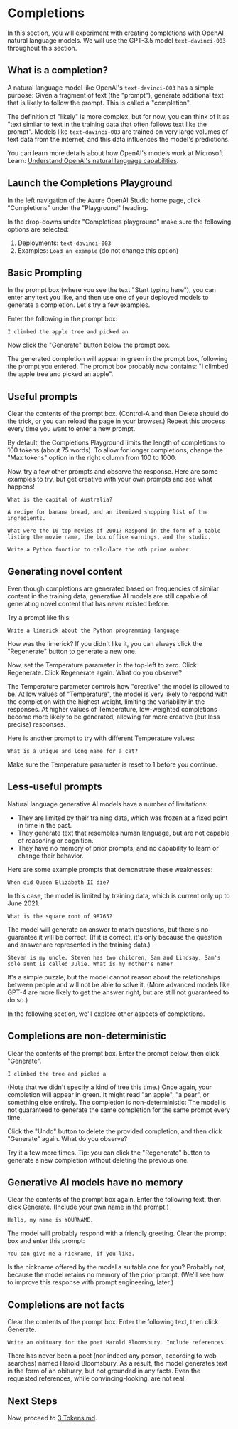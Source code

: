 # Completions

In this section, you will experiment with creating completions with OpenAI natural language models. We will use the GPT-3.5 model `text-davinci-003` throughout this section.

## What is a completion?

A natural language model like OpenAI's `text-davinci-003` has a simple purpose: Given a fragment of text (the "prompt"), generate additional text that is likely to follow the prompt. This is called a "completion".

The definition of "likely" is more complex, but for now, you can think of it as "text similar to text in the training data that often follows text like the prompt". Models like `text-davinci-003` are trained on very large volumes of text data from the internet, and this data influences the model's predictions.

You can learn more details about how OpenAI's models work at Microsoft Learn: [Understand OpenAI's natural language capabilities](https://learn.microsoft.com/en-us/training/modules/explore-azure-openai/5-understand-openai-natural-language).

## Launch the Completions Playground

In the left navigation of the Azure OpenAI Studio home page, click "Completions" under the "Playground" heading.

In the drop-downs under "Completions playground" make sure the following options are selected:

1. Deployments: `text-davinci-003`
2. Examples: `Load an example` (do not change this option)

## Basic Prompting

In the prompt box (where you see the text "Start typing here"), you can enter any text you like, and then use one of your deployed models to generate a completion. Let's try a few examples.

Enter the following in the prompt box: 

    I climbed the apple tree and picked an
    
Now click the "Generate" button below the prompt box.

The generated completion will appear in green in the prompt box, following the prompt you entered. The prompt box probably now contains: "I climbed the apple tree and picked an apple".

## Useful prompts

Clear the contents of the prompt box. (Control-A and then Delete should do the trick, or you can reload the page in your browser.) Repeat this process every time you want to enter a new prompt.

By default, the Completions Playground limits the length of completions to 100 tokens (about 75 words). To allow for longer completions, change the "Max tokens" option in the right column from 100 to 1000.

Now, try a few other prompts and observe the response. Here are some examples to try, but get creative with your own prompts and see what happens!

    What is the capital of Australia?

    A recipe for banana bread, and an itemized shopping list of the ingredients.

    What were the 10 top movies of 2001? Respond in the form of a table listing the movie name, the box office earnings, and the studio.

    Write a Python function to calculate the nth prime number.

## Generating novel content

Even though completions are generated based on frequencies of similar content in the training data, generative AI models are still capable of generating novel content that has never existed before.

Try a prompt like this:

    Write a limerick about the Python programming language

How was the limerick? If you didn't like it, you can always click the "Regenerate" button to generate a new one.

Now, set the Temperature parameter in the top-left to zero. Click Regenerate. Click Regenerate again. What do you observe?

The Temperature parameter controls how "creative" the model is allowed to be. At low values of "Temperature", the model is very likely to respond with the completion with the highest weight, limiting the variability in the responses. At higher values of Temperature, low-weighted completions become more likely to be generated, allowing for more creative (but less precise) responses.

Here is another prompt to try with different Temperature values:

    What is a unique and long name for a cat?

Make sure the Temperature parameter is reset to 1 before you continue.

## Less-useful prompts

Natural language generative AI models have a number of limitations:
* They are limited by their training data, which was frozen at a fixed point in time in the past. 
* They generate text that resembles human language, but are not capable of reasoning or cognition. 
* They have no memory of prior prompts, and no capability to learn or change their behavior.

Here are some example prompts that demonstrate these weaknesses:

    When did Queen Elizabeth II die?

In this case, the model is limited by training data, which is current only up to June 2021.

    What is the square root of 98765?

The model will generate an answer to math questions, but there's no guarantee it will be correct. (If it is correct, it's only because the question and answer are represented in the training data.)

    Steven is my uncle. Steven has two children, Sam and Lindsay. Sam's sole aunt is called Julie. What is my mother's name?

It's a simple puzzle, but the model cannot reason about the relationships between people and will not be able to solve it. (More advanced models like GPT-4 are more likely to get the answer right, but are still not guaranteed to do so.)

In the following section, we'll explore other aspects of completions.

## Completions are non-deterministic

Clear the contents of the prompt box. Enter the prompt below, then click "Generate".

    I climbed the tree and picked a 

(Note that we didn't specify a kind of tree this time.) Once again, your completion will appear in green. It might read "an apple", "a pear", or something else entirely. The completion is non-deterministic: The model is not guaranteed to generate the same completion for the same prompt every time. 

Click the "Undo" button to delete the provided completion, and then click "Generate" again. What do you observe?

Try it a few more times. Tip: you can click the "Regenerate" button to generate a new completion without deleting the previous one.

## Generative AI models have no memory

Clear the contents of the prompt box again. Enter the following text, then click Generate. (Include your own name in the prompt.)

    Hello, my name is YOURNAME.

The model will probably respond with a friendly greeting. Clear the prompt box and enter this prompt:

    You can give me a nickname, if you like.

Is the nickname offered by the model a suitable one for you? Probably not, because the model retains no memory of the prior prompt. (We'll see how to improve this response with prompt engineering, later.)

## Completions are not facts

Clear the contents of the prompt box. Enter the following text, then click Generate.

    Write an obituary for the poet Harold Bloomsbury. Include references.

There has never been a poet (nor indeed any person, according to web searches) named Harold Bloomsbury. As a result, the model generates text in the form of an obituary, but not grounded in any facts. Even the requested references, while convincing-looking, are not real.

## Next Steps

Now, proceed to [3 Tokens.md](3%20Tokens.md).
